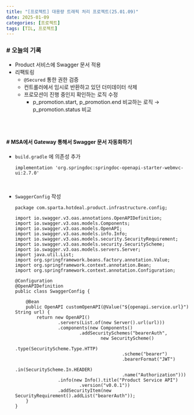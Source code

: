 ```yaml
---
title: "[프로젝트] 대용량 트래픽 처리 프로젝트(25.01.09)"
date: 2025-01-09
categories: [프로젝트]
tags: [TIL, 프로젝트]
---
```



### # 오늘의 기록

- Product 서비스에 Swagger 문서 적용
- 리팩토링
    - `@Secured` 통한 권한 검증
    - 컨트롤러에서 임시로 반환하고 있던 더미데이터 삭제
    - 프로모션이 진행 중인지 확인하는 로직 수정
        - p_promotion.start, p_promotion.end 비교하는 로직 → p_promotion.status 비교

<br /><br />

#### # MSA에서 Gateway 통해서 Swagger 문서 자동화하기

- `build.gradle` 에 의존성 추가
  ```
  implementation 'org.springdoc:springdoc-openapi-starter-webmvc-ui:2.7.0'
  ```
<br />

- `SwaggerConfig` 작성
  ```
  package com.sparta.hotdeal.product.infrastructure.config;

  import io.swagger.v3.oas.annotations.OpenAPIDefinition;
  import io.swagger.v3.oas.models.Components;
  import io.swagger.v3.oas.models.OpenAPI;
  import io.swagger.v3.oas.models.info.Info;
  import io.swagger.v3.oas.models.security.SecurityRequirement;
  import io.swagger.v3.oas.models.security.SecurityScheme;
  import io.swagger.v3.oas.models.servers.Server;
  import java.util.List;
  import org.springframework.beans.factory.annotation.Value;
  import org.springframework.context.annotation.Bean;
  import org.springframework.context.annotation.Configuration;

  @Configuration
  @OpenAPIDefinition
  public class SwaggerConfig {

      @Bean
      public OpenAPI customOpenAPI(@Value("${openapi.service.url}") String url) {
          return new OpenAPI()
                  .servers(List.of(new Server().url(url)))
                  .components(new Components()
                          .addSecuritySchemes("bearerAuth",
                                  new SecurityScheme()
                                          .type(SecurityScheme.Type.HTTP)
                                          .scheme("bearer")
                                          .bearerFormat("JWT")
                                          .in(SecurityScheme.In.HEADER)
                                          .name("Authorization")))
                  .info(new Info().title("Product Service API")
                          .version("v0.0.1"))
                  .addSecurityItem(new SecurityRequirement().addList("bearerAuth"));
      }
  }
  ```

<br /><br />


